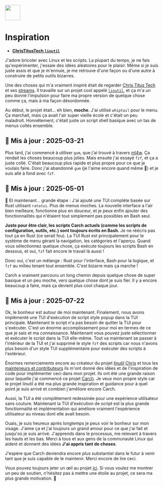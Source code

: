 <img src="https://cdn-icons-png.flaticon.com/128/7119/7119415.png" width="50" />

<br>

# Inspiration

- **[ChrisTitusTech `linutil`](https://github.com/ChrisTitusTech/linutil/)**  

J'adore bricoler avec Linux et les scripts. La plupart du temps, je ne fais qu'expérimenter, j'essaie des idées aléatoires pour le plaisir. Même si je suis juste assis et que je m'ennuie, je me retrouve d'une façon ou d'une autre à construire de petits outils bizarres.

Une des choses qui m'a vraiment inspiré était de regarder [Chris Titus Tech](https://www.youtube.com/@ChrisTitusTech) et ses [streams](https://www.youtube.com/@TitusTechTalk). Il travaille sur un projet cool appelé [`linutil`](https://github.com/ChrisTitusTech/linutil/), et ça m'a un peu donné l'impulsion pour faire ma propre version de quelque chose comme ça, mais à ma façon désordonnée.

Au début, le projet était... eh bien, **moche**. J'ai utilisé `whiptail` pour le menu. Ça marchait, mais ça avait l'air super vieille école et c'était un peu maladroit. Honnêtement, c'était juste un script shell basique avec un tas de menus collés ensemble.

## 📅 **Mis à jour : 2025-03-21**  

Plus tard, j'ai commencé à utiliser `gum`, que j'ai trouvé à travers [ml4w](https://github.com/mylinuxforwork). Ça rendait les choses beaucoup plus jolies. Mais ensuite j'ai essayé `fzf`, et ça a juste collé. C'était beaucoup plus rapide et plus propre pour ce que je voulais faire. Donc j'ai abandonné `gum` (je l'aime encore quand même 💖) et je suis allé à fond avec `fzf`.

## 📅 **Mis à jour : 2025-05-01**  

🦀 Et maintenant... grande étape : J'ai ajouté une TUI complète basée sur Rust utilisant `ratatui`. Plus de menus moches. La nouvelle interface a l'air bien meilleure, fonctionne plus en douceur, et je peux enfin ajouter des fonctionnalités qui n'étaient tout simplement pas possibles en Bash seul.

**Juste pour être clair, les scripts Carch actuels (comme les scripts de configuration, outils, etc.) sont toujours écrits en Bash.** Je ne réécris pas tout ça en Rust (ce serait fou). La TUI Rust est principalement pour le système de menu gérant la navigation, les catégories et l'aperçu. Quand vous sélectionnez quelque chose, ça exécute toujours les scripts Bash en dessous, et oui, `fzf` fait encore le travail là aussi !

Donc oui, c'est un mélange : Rust pour l'interface, Bash pour la logique, et `fzf` au milieu tenant tout ensemble. C'est bizarre mais ça marche !

Carch a vraiment parcouru un long chemin depuis quelque chose de super basique et un peu moche, vers quelque chose dont je suis fier. Il y a encore beaucoup à faire, mais ça devient plus cool chaque jour.

## 📅 **Mis à jour : 2025-07-22**

Ok, le bonheur est autour de moi maintenant. Finalement, nous avons implémenté une TUI d'exécution de script style popup dans la TUI principale. Maintenant le script n'a pas besoin de quitter la TUI pour s'exécuter. C'est un énorme accomplissement pour moi en termes de ce que je sais et ma connaissance. Maintenant vous pouvez juste sélectionner et exécuter le script dans la TUI elle-même. Tout va maintenant se passer à l'intérieur de la TUI et j'ai supprimé le style `fzf` des scripts car nous n'avons plus besoin d'un style TUI supplémentaire pour exécuter des scripts à l'extérieur.

Énormes remerciements encore au créateur du projet [linutil](https://github.com/ChrisTitusTech/linutil) [Chris](https://github.com/ChrisTitusTech) et tous les [mainteneurs et contributeurs](https://github.com/ChrisTitusTech/linutil/graphs/contributors) ils m'ont donné des idées et de l'inspiration de code pour implémenter ceci dans mon projet. Ils ont été une grande raison pour laquelle j'ai commencé ce projet [Carch](https://github.com/harilvfs/carch). Je veux mon propre style car le projet linutil a été ma plus grande inspiration et guidance pour à quel point je suis arrivé et combien j'améliore encore Carch.

Aussi, la TUI a été complètement redessinée pour une expérience utilisateur sans couture. Maintenant la TUI d'exécution de script est la plus grande fonctionnalité et implémentation qui améliore vraiment l'expérience utilisateur au niveau dont elle avait besoin.

Ouais, je suis heureux après longtemps je peux voir le bonheur sur mon visage. J'aime ça et j'ai toujours un grand amour pour ce que j'ai fait et jusqu'où je suis arrivé. J'apprends dans le processus, me relevant à travers les hauts et les bas. Merci à tous et aux gens de la communauté Linux qui aident et donnent des idées **J'ai appris tant de choses**.

J'espère que Carch deviendra encore plus substantiel dans le futur à venir tant que je suis capable de le maintenir. Merci encore de lire ceci.

Vous pouvez toujours jeter un œil au projet [ici](https://github.com/harilvfs). Si vous voulez me montrer un peu de soutien, n'hésitez pas à mettre une étoile au projet, ce sera ma plus grande motivation. 🙂